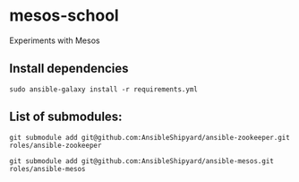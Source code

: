 # mesos-school
Experiments with Mesos

## Install dependencies
`sudo ansible-galaxy install -r requirements.yml`

## List of submodules:
`git submodule add git@github.com:AnsibleShipyard/ansible-zookeeper.git roles/ansible-zookeeper`

`git submodule add git@github.com:AnsibleShipyard/ansible-mesos.git roles/ansible-mesos`


